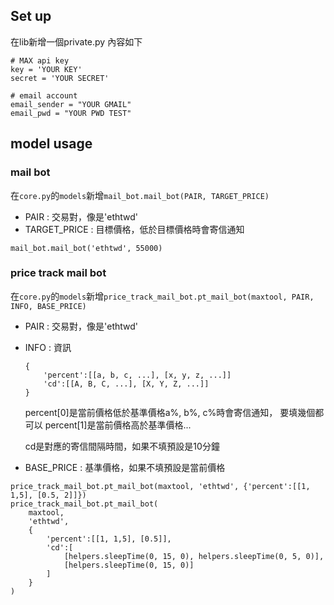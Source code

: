 ## Set up
在lib新增一個private.py
內容如下
``` py=
# MAX api key
key = 'YOUR KEY'
secret = 'YOUR SECRET'

# email account
email_sender = "YOUR GMAIL"
email_pwd = "YOUR PWD TEST"
```

## model usage

### mail bot
在`core.py`的`models`新增`mail_bot.mail_bot(PAIR, TARGET_PRICE)`

- PAIR : 交易對，像是'ethtwd'
- TARGET_PRICE : 目標價格，低於目標價格時會寄信通知

```py=
mail_bot.mail_bot('ethtwd', 55000)
```

### price track mail bot
在`core.py`的`models`新增`price_track_mail_bot.pt_mail_bot(maxtool, PAIR, INFO, BASE_PRICE)`

- PAIR : 交易對，像是'ethtwd'
- INFO : 資訊
    ```py=
    {
        'percent':[[a, b, c, ...], [x, y, z, ...]]
        'cd':[[A, B, C, ...], [X, Y, Z, ...]]
    }
    ```
    percent[0]是當前價格低於基準價格a%, b%, c%時會寄信通知， 要填幾個都可以
    percent[1]是當前價格高於基準價格...

    cd是對應的寄信間隔時間，如果不填預設是10分鐘

- BASE_PRICE : 基準價格，如果不填預設是當前價格

```py=
price_track_mail_bot.pt_mail_bot(maxtool, 'ethtwd', {'percent':[[1, 1,5], [0.5, 2]]})
price_track_mail_bot.pt_mail_bot(
    maxtool,
    'ethtwd',
    {
        'percent':[[1, 1,5], [0.5]],
        'cd':[
            [helpers.sleepTime(0, 15, 0), helpers.sleepTime(0, 5, 0)],
            [helpers.sleepTime(0, 15, 0)]
        ]
    }
)
```